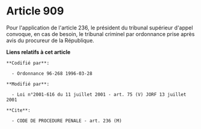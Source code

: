 # Article 909

Pour l'application de l'article 236, le président du tribunal supérieur d'appel convoque, en cas de besoin, le tribunal
criminel par ordonnance prise après avis du procureur de la République.

**Liens relatifs à cet article**

	**Codifié par**:

	  - Ordonnance 96-268 1996-03-28

	**Modifié par**:

	  - Loi n°2001-616 du 11 juillet 2001 - art. 75 (V) JORF 13 juillet 2001

	**Cite**:

	  - CODE DE PROCEDURE PENALE - art. 236 (M)

